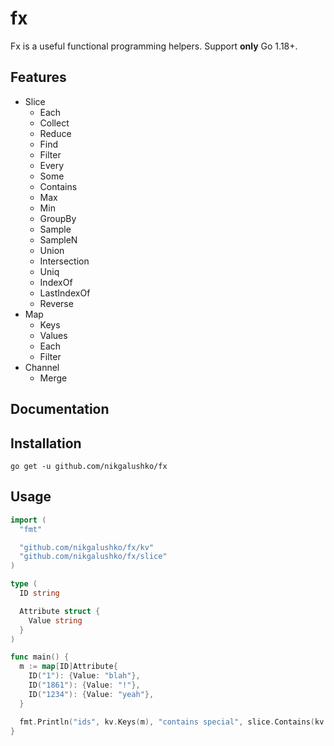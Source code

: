 # fx
Fx is a useful functional programming helpers. 
Support **only** Go 1.18+.

## Features
- Slice
  - Each
  - Collect
  - Reduce
  - Find
  - Filter
  - Every
  - Some
  - Contains
  - Max
  - Min
  - GroupBy
  - Sample
  - SampleN
  - Union
  - Intersection
  - Uniq
  - IndexOf
  - LastIndexOf
  - Reverse
- Map
  - Keys
  - Values
  - Each
  - Filter
- Channel
  - Merge

## Documentation


## Installation

`go get -u github.com/nikgalushko/fx`

## Usage

```go
import (
  "fmt"

  "github.com/nikgalushko/fx/kv"
  "github.com/nikgalushko/fx/slice"
)

type (
  ID string

  Attribute struct {
    Value string
  }
)

func main() {
  m := map[ID]Attribute{
    ID("1"): {Value: "blah"},
    ID("1861"): {Value: "!"},
    ID("1234"): {Value: "yeah"},
  }

  fmt.Println("ids", kv.Keys(m), "contains special", slice.Contains(kv.Values(m), Attribute{Value: "!"}))
}
```